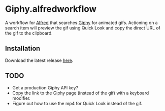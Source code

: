 # Giphy.alfredworkflow

A workflow for [Alfred][alfred] that searches [Giphy][giphy] for animated gifs.
Actioning on a search item will preview the gif using Quick Look and copy the
direct URL of the gif to the clipboard.

[alfred]: https://www.alfredapp.com/
[giphy]: http://giphy.com/

## Installation

Download the latest release [here][releases].

[releases]: [https://github.com/kejadlen/giphy.alfredworkflow/releases]

## TODO

- Get a production Giphy API key?
- Copy the link to the Giphy page (instead of the gif) with a keyboard
  modifier.
- Figure out how to use the mp4 for Quick Look instead of the gif.
